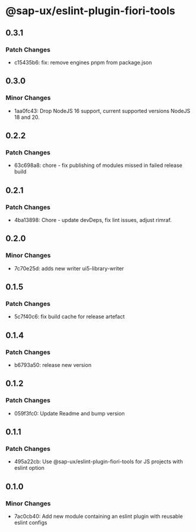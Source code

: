 # @sap-ux/eslint-plugin-fiori-tools

## 0.3.1

### Patch Changes

-   c15435b6: fix: remove engines pnpm from package.json

## 0.3.0

### Minor Changes

-   1aa0fc43: Drop NodeJS 16 support, current supported versions NodeJS 18 and 20.

## 0.2.2

### Patch Changes

-   63c698a8: chore - fix publishing of modules missed in failed release build

## 0.2.1

### Patch Changes

-   4ba13898: Chore - update devDeps, fix lint issues, adjust rimraf.

## 0.2.0

### Minor Changes

-   7c70e25d: adds new writer ui5-library-writer

## 0.1.5

### Patch Changes

-   5c7f40c6: fix build cache for release artefact

## 0.1.4

### Patch Changes

-   b6793a50: release new version

## 0.1.2

### Patch Changes

-   059f3fc0: Update Readme and bump version

## 0.1.1

### Patch Changes

-   495a22cb: Use @sap-ux/eslint-plugin-fiori-tools for JS projects with eslint option

## 0.1.0

### Minor Changes

-   7ac0cb40: Add new module containing an eslint plugin with reusable eslint configs
